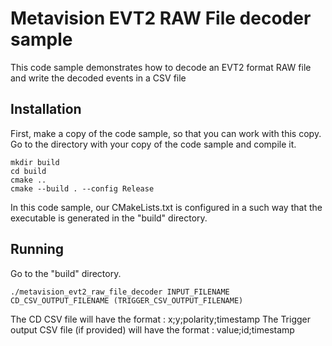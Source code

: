 # Metavision EVT2 RAW File decoder sample

This code sample demonstrates how to decode an EVT2 format RAW file and write the decoded events in a CSV file

## Installation

First, make a copy of the code sample, so that you can work with this copy.
Go to the directory with your copy of the code sample and compile it.

```
mkdir build
cd build
cmake ..
cmake --build . --config Release
```

In this code sample, our CMakeLists.txt is configured in a such way that the executable is generated in the "build" directory.


## Running

Go to the "build" directory.


```
./metavision_evt2_raw_file_decoder INPUT_FILENAME CD_CSV_OUTPUT_FILENAME (TRIGGER_CSV_OUTPUT_FILENAME)
```

The CD CSV file will have the format : x;y;polarity;timestamp
The Trigger output CSV file (if provided) will have the format : value;id;timestamp


